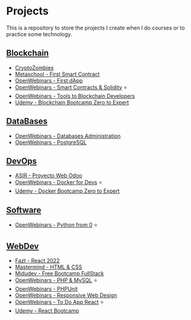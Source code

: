 # Projects

This is a repository to store the projects I create when I do courses or to practice some technology.

## [Blockchain](/Blockchain/)

- [CryptoZombies](/Blockchain/CryptoZombies/)
- [Metaschool - First Smart Contract](/Blockchain/Metaschool%20-%20First%20Smart%20Contract/)
- [OpenWebinars - First dApp](/Blockchain/OpenWebinars%20-%20First%20dApp/)
- [OpenWebinars - Smart Contracts & Solidity](/Blockchain/OpenWebinars%20-%20Smart%20Contracts%20%26%20Solidity/) ⭐
- [OpenWebinars - Tools to Blockchain Developers](/Blockchain/OpenWebinars%20-%20Tools%20to%20Blockchain%20Developers/)
- [Udemy - Blockchain Bootcamp Zero to Expert](/Blockchain/Udemy%20-%20Blockchain%20Bootcamp%20Zero%20to%20Expert/)

## [DataBases](/DataBases/)

- [OpenWebinars - Databases Administration](/DataBases/OpenWebinars%20-%20Databases%20Administration/)
- [OpenWebinars - PostgreSQL](/DataBases/OpenWebinars%20-%20PostgreSQL/)

## [DevOps](/DevOps/)

- [ASIR - Proyecto Web Odoo](/DevOps/ASIR%20-%20Proyecto%20Web%20Odoo/)
- [OpenWebinars - Docker for Devs](/DevOps/OpenWebinars%20-%20Docker%20for%20Devs/) ⭐
- [Udemy - Docker Bootcamp Zero to Expert](/DevOps/Udemy%20-%20Docker%20Bootcamp%20Zero%20to%20Expert/)

## [Software](/Software/)

- [OpenWebinars - Python from 0](/Software/OpenWebinars%20-%20Python%20from%200/) ⭐

## [WebDev](/WebDev/)

- [Fazt - React 2022](/WebDev/Fazt%20-%20React%202022/)
- [Mastermind - HTML & CSS](/WebDev/Mastermind%20-%20HTML%20%26%20CSS/)
- [Midudev - Free Bootcamp FullStack](/WebDev/Midudev%20-%20Free%20Bootcamp%20FullStack/)
- [OpenWebinars - PHP & MySQL](/WebDev/OpenWebinars%20-%20PHP%20%26%20MySQL/) ⭐
- [OpenWebinars - PHPUnit](/WebDev/OpenWebinars%20-%20PHPUnit/)
- [OpenWebinars - Responsive Web Design](/WebDev/OpenWebinars%20-%20Responsive%20Web%20Design/)
- [OpenWebinars - To Do App React](/WebDev/OpenWebinars%20-%20To%20Do%20App%20React/) ⭐
- [Udemy - React Bootcamp](/WebDev/Udemy%20-%20React%20Bootcamp/)
